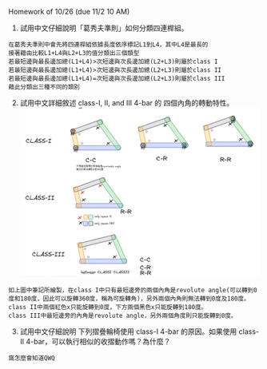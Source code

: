 Homework of 10/26 (due 11/2 10 AM)

1. 試用中文仔細說明「葛秀夫準則」如何分類四連桿組。
```
在葛秀夫準則中會先將四連桿組依據長度依序標記L1到L4，其中L4是最長的
接著藉由比較L1+L4與L2+L3的值分類出三個類型
若最短邊與最長邊加總(L1+L4)>次短邊與次長邊加總(L2+L3)則屬於class I
若最短邊與最長邊加總(L1+L4)>次短邊與次長邊加總(L2+L3)則屬於class II
若最短邊與最長邊加總(L1+L4)=次短邊與次長邊加總(L2+L3)則屬於class III
藉此分類出三種不同的類別
```
2. 試用中文詳細敘述 class-I, II, and III 4-bar 的 四個內角的轉動特性。![image.png](https://raw.githubusercontent.com/Ash0645/image_remote/main/202311012207638.png)

```
如上圖中筆記所繪製，在class I中只有最短邊旁的兩個內角是revolute angle(可以轉到0度和180度，因此可以旋轉360度，稱為可旋轉角)，另外兩個內角則無法轉到0度及180度。
class II中兩個紅色x只能旋轉到0度，下方兩個黑色x只能旋轉到180度。
class III中最短邊旁的內角是revolute angle，另外兩個角度則只能旋轉到0度。

```
3. 試用中文仔細說明 下列摺疊輪椅使用 class-I 4-bar 的原因。如果使用 class-II 4-bar，可以執行相似的收摺動作嗎？為什麼？
```
窩怎麼會知道QWQ
```

